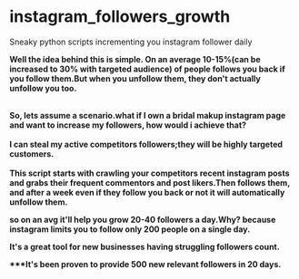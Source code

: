 # instagram_followers_growth
Sneaky python scripts incrementing you instagram follower daily

<b>Well the idea behind this is simple. On an average 10-15%(can be increased to 30% with targeted audience) of people follows you back if you follow them.But when you unfollow them, they don't actually unfollow you too.<b><br>

<br>
So, lets assume a scenario.what if I own a bridal makup instagram page and want to increase my followers, how would i achieve that?<br>
<br>
<b>I can steal my active competitors followers;they will be highly targeted customers.<b><br>
<br>
This script starts with crawling your competitors recent instagram posts and grabs their frequent commentors and post likers.Then follows them, and after a week even if they follow you back or not it will automatically unfollow them.<br>

so on an avg it'll help you grow 20-40 followers a day.Why? because instagram limits you to follow only 200 people on a single day.

It's a great tool for new businesses having struggling followers count.

***It's been proven to provide 500 new relevant followers in 20 days.


